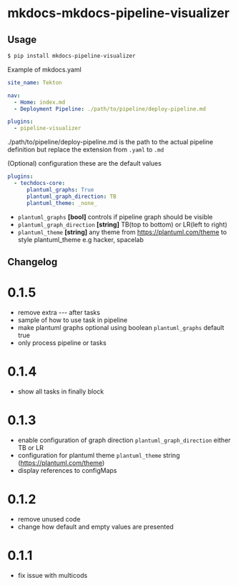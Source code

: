 # mkdocs-mkdocs-pipeline-visualizer



## Usage

```bash
$ pip install mkdocs-pipeline-visualizer
```

Example of mkdocs.yaml

```yaml
site_name: Tekton

nav:
  - Home: index.md
  - Deployment Pipeline: ./path/to/pipeline/deploy-pipeline.md

plugins:
  - pipeline-visualizer
```

./path/to/pipeline/deploy-pipeline.md is the path to the actual pipeline definition but replace the extension from `.yaml` to `.md`

(Optional) configuration these are the default values

```yaml
plugins:
  - techdocs-core:
      plantuml_graphs: True
      plantuml_graph_direction: TB
      plantuml_theme: _none_
```

* `plantuml_graphs` **[bool]** controls if pipeline graph should be visible
* `plantuml_graph_direction` **[string]**  TB(top to bottom) or LR(left to right)
* `plantuml_theme` **[string]** any theme from https://plantuml.com/theme to style plantuml_theme e.g hacker, spacelab

## Changelog

# 0.1.5
* remove extra --- after tasks
* sample of how to use task in pipeline
* make plantuml graphs optional using boolean `plantuml_graphs` default true
* only process pipeline or tasks

# 0.1.4
* show all tasks in finally block

# 0.1.3
* enable configuration of graph direction `plantuml_graph_direction` either TB or LR
* configuration for plantuml theme `plantuml_theme` string (https://plantuml.com/theme)
* display references to configMaps

# 0.1.2
* remove unused code
* change how default and empty values are presented

# 0.1.1
* fix issue with multicods
